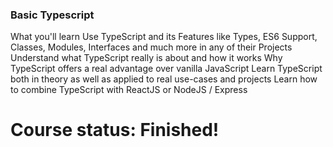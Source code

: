 ### Basic Typescript


What you'll learn
Use TypeScript and its Features like Types, ES6 Support, Classes, Modules, Interfaces and much more in any of their Projects
Understand what TypeScript really is about and how it works
Why TypeScript offers a real advantage over vanilla JavaScript
Learn TypeScript both in theory as well as applied to real use-cases and projects
Learn how to combine TypeScript with ReactJS or NodeJS / Express

# Course status: Finished!